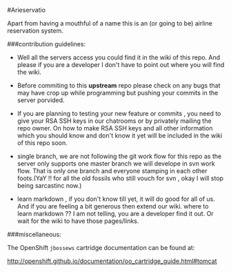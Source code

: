 #Arieservatio

Apart from having a mouthful of a name this is an (or going to be) airline reservation system.

###contribution guidelines:

* Well all the servers access you could find it in the wiki of this repo. And please if you are a developer I don't have to point out where you will find the wiki.

* Before commiting to this **upstream** repo please check on any bugs that may have crop up while programming but pushing your commits in the server porvided.

* If you are planning to testing your new feature or commits , you need to give your RSA SSH keys in our chatrooms or by privately mailing the repo owner. On how to make RSA SSH keys and all other information which you should know and don't know it yet will be included in the wiki of this repo soon.

* single branch, we are not following the git work flow for this repo as the server only supports one master branch we will develope in svn work flow. That is only one branch and everyone stamping in each other foots.(YaY !! for all the old fossils who still vouch for svn , okay I will stop being sarcastinc now.)

* learn markdown , if you don't know till yet, it will do good for all of us. And if you are feeling a bit generous then extend our wiki. where to learn markdown ?? I am not telling, you are a developer find it out. Or wait for the wiki to have those pages/links.

###miscellaneous:

The OpenShift `jbossews` cartridge documentation can be found at:

http://openshift.github.io/documentation/oo_cartridge_guide.html#tomcat